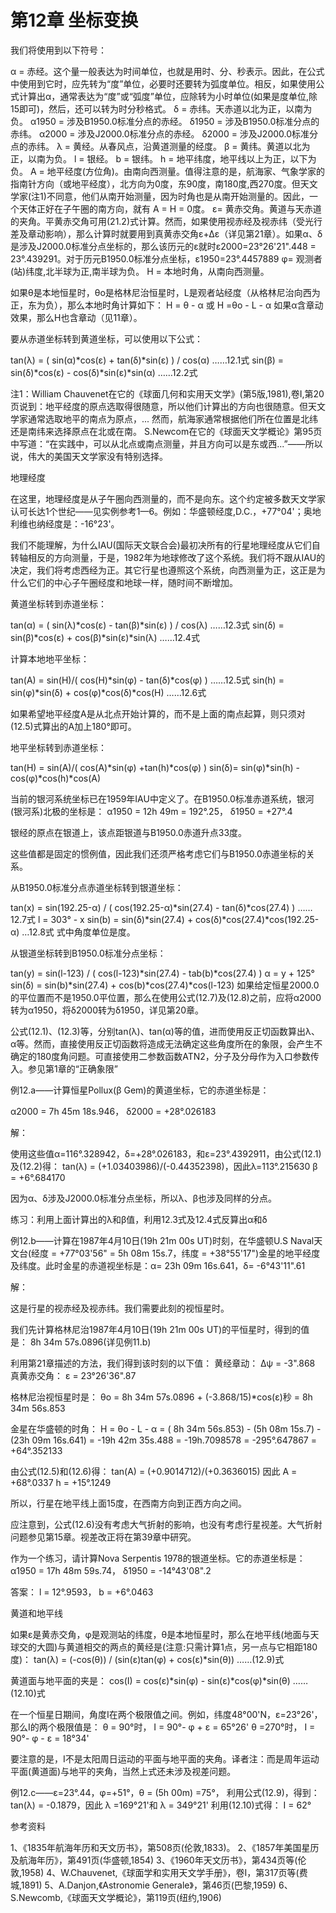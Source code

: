 # 第12章 坐标变换


 我们将使用到以下符号：

  α = 赤经。这个量一般表达为时间单位，也就是用时、分、秒表示。因此，在公式中使用到它时，应先转为“度”单位，必要时还要转为弧度单位。相反，如果使用公式计算出α，通常表达为“度”或“弧度”单位，应除转为小时单位(如果是度单位,除15即可)，然后，还可以转为时分秒格式。
  δ = 赤纬。天赤道以北为正，以南为负。
  α1950 = 涉及B1950.0标准分点的赤经。
  δ1950 = 涉及B1950.0标准分点的赤纬。
  α2000 = 涉及J2000.0标准分点的赤经。
  δ2000 = 涉及J2000.0标准分点的赤纬。
  λ = 黄经。从春风点，沿黄道测量的经度。
  β = 黄纬。黄道以北为正，以南为负。
  l = 银经。
  b = 银纬。
  h = 地平纬度，地平线以上为正，以下为负。
  A = 地平经度(方位角)。由南向西测量。值得注意的是，航海家、气象学家的指南针方向（或地平经度），北方向为0度，东90度，南180度,西270度。但天文学家(注1)不同意，他们从南开始测量，因为时角也是从南开始测量的。因此，一个天体正好在子午圈的南方向，就有 A = H = 0度。
  ε= 黄赤交角。黄道与天赤道的夹角。平黄赤交角可用(21.2)式计算。然而，如果使用视赤经及视赤纬（受光行差及章动影响），那么计算时就要用到真黄赤交角ε+Δε（详见第21章）。如果α、δ是涉及J2000.0标准分点坐标的，那么该历元的ε就时ε2000=23°26'21".448 = 23°.439291。对于历元B1950.0标准分点坐标，ε1950=23°.4457889
  φ= 观测者(站)纬度,北半球为正,南半球为负。
  H = 本地时角，从南向西测量。

  如果θ是本地恒星时，θo是格林尼治恒星时，L是观者站经度（从格林尼治向西为正，东为负），那么本地时角计算如下：
  H = θ - α 或 H =θo - L - α
  如果α含章动效果，那么H也含章动（见11章）。

要从赤道坐标转到黄道坐标，可以使用以下公式：

tan(λ) = ( sin(α)*cos(ε) + tan(δ)*sin(ε) ) / cos(α) ……12.1式
sin(β) = sin(δ)*cos(ε) - cos(δ)*sin(ε)*sin(α) ……12.2式

注1：William Chauvenet在它的《球面几何和实用天文学》(第5版,1981),卷I,第20页说到：地平经度的原点选取得很随意，所以他们计算出的方向也很随意。但天文学家通常选取地平的南点为原点，... 然而，航海家通常根据他们所在位置是北纬还是南纬来选择原点在北或在南。
S.Newcom在它的《球面天文学概论》第95页中写道：“在实践中，可以从北点或南点测量，并且方向可以是东或西...”——所以说，伟大的美国天文学家没有特别选择。

地理经度

  在这里，地理经度是从子午圈向西测量的，而不是向东。这个约定被多数天文学家认可长达1个世纪——见实例参考1—6。例如：华盛顿经度,D.C.，+77°04'；奥地利维也纳经度是：-16°23'。

  我们不能理解，为什么IAU(国际天文联合会)最初决所有的行星地理经度从它们自转轴相反的方向测量，于是，1982年为地球修改了这个系统。我们将不跟从IAU的决定，我们将考虑西经为正。其它行星也遵照这个系统，向西测量为正，这正是为什么它们的中心子午圈经度和地球一样，随时间不断增加。

黄道坐标转到赤道坐标：

tan(α) = ( sin(λ)*cos(ε) - tan(β)*sin(ε) ) / cos(λ) ……12.3式
sin(δ) = sin(β)*cos(ε) + cos(β)*sin(ε)*sin(λ) ……12.4式

计算本地地平坐标：

tan(A) = sin(H)/( cos(H)*sin(φ) - tan(δ)*cos(φ) ) ……12.5式
sin(h) = sin(φ)*sin(δ) + cos(φ)*cos(δ)*cos(H) ……12.6式

如果希望地平经度A是从北点开始计算的，而不是上面的南点起算，则只须对(12.5)式算出的A加上180°即可。

地平坐标转到赤道坐标：

tan(H) = sin(A)/( cos(A)*sin(φ) +tan(h)*cos(φ) )
sin(δ)= sin(φ)*sin(h) - cos(φ)*cos(h)*cos(A)

当前的银河系统坐标已在1959年IAU中定义了。在B1950.0标准赤道系统，银河(银河系)北极的坐标是：
  α1950 = 12h 49m = 192°.25， δ1950 = +27°.4

银经的原点在银道上，该点距银道与B1950.0赤道升点33度。

这些值都是固定的惯例值，因此我们还须严格考虑它们与B1950.0赤道坐标的关系。

从B1950.0标准分点赤道坐标转到银道坐标：

tan(x) = sin(192.25-α) / ( cos(192.25-α)*sin(27.4) - tan(δ)*cos(27.4) ) ……12.7式
l = 303° - x
sin(b) = sin(δ)*sin(27.4) + cos(δ)*cos(27.4)*cos(192.25-α) …12.8式
式中角度单位是度。

从银道坐标转到B1950.0标准分点坐标：

tan(y) = sin(l-123) / ( cos(l-123)*sin(27.4) - tab(b)*cos(27.4) )
α = y + 125°
sin(δ) = sin(b)*sin(27.4) + cos(b)*cos(27.4)*cos(l-123)
如果给定恒星2000.0的平位置而不是1950.0平位置，那么在使用公式(12.7)及(12.8)之前，应将α2000转为α1950，将δ2000转为δ1950，详见第20章。

  公式(12.1)、(12.3)等，分别tan(λ)、tan(α)等的值，进而使用反正切函数算出λ、α等。然而，直接使用反正切函数将造成无法确定这些角度所在的象限，会产生不确定的180度角问题。可直接使用二参数函数ATN2，分子及分母作为入口参数传入。参见第1章的“正确象限”

例12.a——计算恒星Pollux(β Gem)的黄道坐标，它的赤道坐标是：

  α2000 = 7h 45m 18s.946， δ2000 = +28°.026183

解：

  使用这些值α=116°.328942，δ=+28°.026183，和ε=23°.4392911，由公式(12.1)及(12.2)得：
    tan(λ) = (+1.03403986)/(-0.44352398)，因此λ=113°.215630
    β = +6°.684170

  因为α、δ涉及J2000.0标准分点坐标，所以λ、β也涉及同样的分点。

练习：利用上面计算出的λ和β值，利用12.3式及12.4式反算出α和δ

例12.b——计算在1987年4月10日(19h 21m 00s UT)时刻，在华盛顿U.S Naval天文台(经度 = +77°03'56" = 5h 08m 15s.7，纬度 = +38°55'17")金星的地平经度及纬度。此时金星的赤道视坐标是：α= 23h 09m 16s.641，δ= -6°43'11".61

解：

  这是行星的视赤经及视赤纬。我们需要此刻的视恒星时。

  我们先计算格林尼治1987年4月10日(19h 21m 00s UT)的平恒星时，得到的值是：
    8h 34m 57s.0896(详见例11.b)

  利用第21章描述的方法，我们得到该时刻的以下值：
    黄经章动： Δψ = -3".868
    真黄赤交角： ε = 23°26'36".87

  格林尼治视恒星时是：
    θo = 8h 34m 57s.0896 + (-3.868/15)*cos(ε)秒 = 8h 34m 56s.853

  金星在华盛顿的时角：
H = θo - L - α
= ( 8h 34m 56s.853) - (5h 08m 15s.7) - (23h 09m 16s.641)
= -19h 42m 35s.488 = -19h.7098578 = -295°.647867
= +64°.352133

  由公式(12.5)和(12.6)得：
    tan(A) = (+0.9014712)/(+0.3636015) 因此 A = +68°.0337
    h = +15°.1249

  所以，行星在地平线上面15度，在西南方向到正西方向之间。

  应注意到，公式(12.6)没有考虑大气折射的影响，也没有考虑行星视差。大气折射问题参见第15章。视差改正将在第39章中研究。

  作为一个练习，请计算Nova Serpentis 1978的银道坐标。它的赤道坐标是：
    α1950 = 17h 48m 59s.74， δ1950 = -14°43'08".2

  答案： l = 12°.9593， b = +6°.0463

黄道和地平线

  如果ε是黄赤交角，φ是观测站的纬度，θ是本地恒星时，那么在地平线(地面与天球交的大圆)与黄道相交的两点的黄经是(注意:只需计算1点，另一点与它相距180度)：
    tan(λ) = (-cos(θ)) / (sin(ε)tan(φ) + cos(ε)*sin(θ)) ……(12.9)式

  黄道面与地平面的夹是：
    cos(I) = cos(ε)*sin(φ) - sin(ε)*cos(φ)*sin(θ) ……(12.10)式

  在一个恒星日期间，角度I在两个极限值之间。例如，纬度48°00'N，ε=23°26'，那么I的两个极限值是：
    θ = 90°时， I = 90°- φ + ε = 65°26'
    θ =270°时， I = 90°- φ - ε = 18°34'

  要注意的是，I不是太阳周日运动的平面与地平面的夹角。译者注：而是周年运动平面(黄道面)与地平的夹角，当然上式还未涉及视差问题。

例12.c——ε=23°.44，φ=+51°，θ = (5h 00m) =75°，
利用公式(12.9)，得到：
tan(λ) = -0.1879，因此 λ =169°21'和 λ = 349°21'
利用(12.10)式得：
I = 62°

参考资料

1、《1835年航海年历和天文历书》，第508页(伦敦,1833)。
2、《1857年美国星历及航海年历》，第491页(华盛顿,1854)
3、《1960年天文历书》，第434页等(伦敦,1958)
4、W.Chauvenet,《球面学和实用天文学手册》，卷I，第317页等(费城,1891)
5、A.Danjon,《Astronomie Generale》，第46页(巴黎,1959)
6、S.Newcomb,《球面天文学概论》，第119页(纽约,1906)
